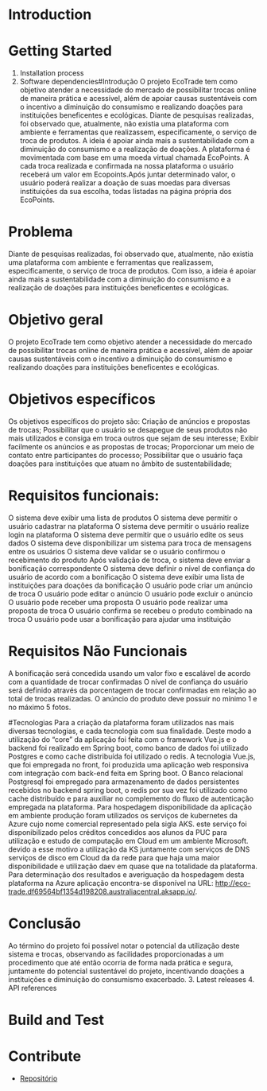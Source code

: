 # Introduction 

# Getting Started
1.	Installation process
2.	Software dependencies#Introdução
O projeto EcoTrade tem como objetivo atender a necessidade do mercado de possibilitar trocas online de maneira prática e acessível, além de apoiar causas sustentáveis com o incentivo a diminuição do consumismo e realizando doações para instituições beneficentes e ecológicas.
Diante de pesquisas realizadas, foi observado que, atualmente, não existia uma plataforma com ambiente e ferramentas que realizassem, especificamente, o serviço de troca de produtos. A ideia é apoiar ainda mais a sustentabilidade com a diminuição do consumismo e a realização de doações.
A plataforma é movimentada com base em uma moeda virtual chamada EcoPoints.
A cada troca realizada e confirmada na nossa plataforma o usuário receberá um valor em Ecopoints.Após juntar determinado valor, o usuário poderá realizar a doação de suas moedas para diversas instituições da sua escolha, todas listadas na página própria dos EcoPoints.

# Problema
Diante de pesquisas realizadas, foi observado que, atualmente, não existia uma plataforma com ambiente e ferramentas que realizassem, especificamente, o serviço de troca de produtos. Com isso, a ideia é apoiar ainda mais a sustentabilidade com a diminuição do consumismo e a realização de doações para instituições beneficentes e ecológicas.

# Objetivo geral
O projeto EcoTrade tem como objetivo atender a necessidade do mercado de possibilitar trocas online de maneira prática e acessível, além de apoiar causas sustentáveis com o incentivo a diminuição do consumismo e realizando doações para instituições beneficentes e ecológicas.

# Objetivos específicos
Os objetivos específicos do projeto são:
Criação de anúncios  e propostas de trocas;
Possibilitar que o usuário se desapegue de seus produtos não mais utilizados  e consiga em troca outros que sejam de seu interesse;
Exibir facilmente os anúncios e as propostas de trocas;
Proporcionar um meio de contato entre participantes do processo;
Possibilitar que o usuário faça doações para instituições que atuam no âmbito de sustentabilidade;

# Requisitos funcionais:
O sistema deve exibir uma lista de produtos
O sistema deve permitir o usuário cadastrar na plataforma
O sistema deve permitir o usuário realize login na plataforma 
O sistema deve permitir que o usuário edite os seus dados
O sistema deve disponibilizar um sistema para troca de mensagens entre os usuários
O sistema deve validar se o usuário confirmou o recebimento do produto 
Após validação de troca, o sistema deve enviar a bonificação correspondente
O sistema deve definir o nível de confiança do usuário de acordo com a bonificação
O sistema deve exibir uma lista de instituições para doações da bonificação
O usuário pode criar um anúncio de troca
O usuário pode editar o anúncio
O usuário pode excluir o anúncio
O usuário pode receber uma proposta
O usuário pode realizar uma proposta de troca
O usuário confirma se recebeu o produto combinado na troca
O usuário pode usar a bonificação para ajudar uma instituição

# Requisitos Não Funcionais
A bonificação será concedida usando um valor fixo e escalável de acordo com a quantidade de trocar confirmadas
O nível de confiança do usuário será definido através da porcentagem de trocar confirmadas em relação ao total de trocas realizadas.
O anúncio do produto deve possuir no mínimo 1 e no máximo 5 fotos.

#Tecnologias
Para a criação da plataforma foram utilizados nas mais diversas tecnologias, e cada tecnologia com sua finalidade. Deste modo a utilização do “core” da aplicação foi feita com o framework Vue.js  e o backend foi realizado em Spring boot,  como banco de dados foi utilizado Postgres e  como  cache distribuída foi utilizado o redis.  A tecnologia Vue.js, que foi empregada no front, foi produzida uma aplicação web responsiva com integração com back-end feita em Spring boot. O Banco relacional Postgresql foi empregado para armazenamento de dados persistentes  recebidos no backend spring boot, o redis por sua vez  foi utilizado como cache distribuído  e para auxiliar no complemento do fluxo de autenticação empregada na plataforma. Para hospedagem disponibilidade da aplicação em ambiente produção foram utilizados os serviços de kubernetes da Azure  cujo nome comercial representado pela sigla AKS.   este serviço foi disponibilizado pelos créditos concedidos aos alunos da PUC para utilização e estudo de computação em Cloud em um ambiente Microsoft.  devido a esse motivo a utilização da KS juntamente com serviços de DNS serviços de disco em Cloud da da rede para que haja uma maior disponibilidade e utilização daev em quase que na totalidade da plataforma. Para determinação dos resultados  e averiguação da hospedagem desta plataforma na Azure  aplicação  encontra-se disponível na URL: http://eco-trade.df69564bf1354d198208.australiacentral.aksapp.io/.

# Conclusão
Ao término do projeto foi possível notar o potencial da utilização deste sistema e trocas, observando as facilidades proporcionadas a um procedimento que até então ocorria de forma nada prática e segura, juntamente do potencial sustentável do projeto, incentivando doações a instituições e diminuição do consumismo exacerbado. 
3.	Latest releases
4.	API references

# Build and Test

# Contribute

- [Repositório](https://github.com/Gabriel-Bessa/Eco-Trade)
